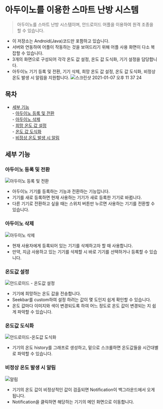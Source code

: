 # 아두이노를 이용한 스마트 난방 시스템
> 아두이노를 스마트 난방 시스템이며, 안드로이드 어플을 이용하여 원격 조종을 할 수 있습니다.
- 이 저장소는 Android(Java)코드만 포함하고 있습니다.
- 서버와 연동하여 어플이 작동하는 것을 보여드리기 위해 어플 사용 화면이 다소 복잡할 수 있습니다.
- 3개의 화면으로 구성되어 각각 온도 값 설정, 온도 값 도식화, 기기 설정을 담당합니다.
- 아두이노 기기 등록 및 전환, 기기 삭제, 희망 온도 값 설정, 온도 값 도식화, 비정상 온도 발생 시 알림을 지원합니다.
![스크린샷 2021-01-07 오후 11 37 24](https://user-images.githubusercontent.com/48707020/103905681-44450f00-5142-11eb-8d4e-4e3137b30592.png)

## 목차  
- [세부 기능](#세부-기능)  
        - [아두이노 등록 및 전환](#아두이노-등록-및-전환)  
        - [아두이노 삭제](#아두이노-삭제)  
        - [희망 온도 값 설정](#온도값-설정)  
        - [온도 값 도식화](#온도값-도식화)  
        - [비정상 온도 발생 시 알림](#비정상-온도-발생-시-알림)  

## 세부 기능
### 아두이노 등록 및 전환  
![아두이노 등록 및 전환](https://user-images.githubusercontent.com/48707020/103151810-c89fa580-47c4-11eb-99d0-0743d94f6307.gif)  
- 아두이노 기기를 등록하는 기능과 전환하는 기능입니다.  
- 기기를 새로 등록하면 현재 사용하는 기기가 새로 등록한 기기로 바뀝니다.  
- 다른 기기로 전환하고 싶을 때는 스위치 버튼만 누르면 사용하는 기기를 전환할 수 있습니다.   
        
### 아두이노 삭제  
![아두이노 삭제](https://user-images.githubusercontent.com/48707020/103151814-d35a3a80-47c4-11eb-905d-ed0580f17064.gif)  
- 현재 사용자에게 등록되어 있는 기기를 삭제하고자 할 때 사용합니다.  
- 만약, 지금 사용하고 있는 기기를 삭제할 시 바로 기기를 선택하거나 등록할 수 있습니다.  

### 온도값 설정  
![안드로이드 - 온도값 설정](https://user-images.githubusercontent.com/48707020/103151817-d5bc9480-47c4-11eb-80d2-bafa545a7c3b.gif)  
- 기기에 희망하는 온도 값을 전송합니다.  
- Seekbar를 custom하여 설정 하려는 값이 몇 도인지 쉽게 확인할 수 있습니다.  
- 온도 값마다 이미지와 색이 변경되도록 하여 어느 정도로 온도 값이 변경되는 지 쉽게 파악할 수 있습니다.  


### 온도값 도식화  
![안드로이드-온도값 도식화](https://user-images.githubusercontent.com/48707020/103151818-d7865800-47c4-11eb-94dd-e239b68dc38e.gif)  
- 기기의 온도 history를 그래프로 생성하고, 밑으로 스크롤하면 온도값들을 시간대별로 파악할 수 있습니다.  

### 비정상 온도 발생 시 알림  
![알림](https://user-images.githubusercontent.com/48707020/103151819-d9501b80-47c4-11eb-95a9-f04c72595abb.gif)  
- 기기의 온도 값이 비정상적인 값이 검출되면 Notification이 백그라운드에서 오게 됩니다.  
- Notification을 클릭하면 해당하는 기기의 메인 화면으로 이동합니다.  
